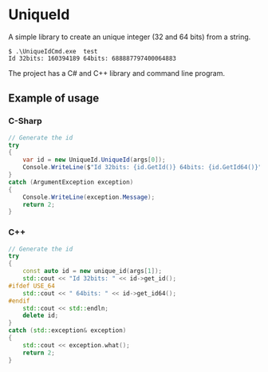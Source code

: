 # UniqueId

A simple library to create an unique integer (32 and 64 bits) from a string.

```
$ .\UniqueIdCmd.exe  test
Id 32bits: 160394189 64bits: 688887797400064883
```

The project has a C# and C++ library and command line program.

## Example of usage

### C-Sharp

```c#
// Generate the id
try
{
    var id = new UniqueId.UniqueId(args[0]);
    Console.WriteLine($"Id 32bits: {id.GetId()} 64bits: {id.GetId64()}");
}
catch (ArgumentException exception)
{
    Console.WriteLine(exception.Message);
    return 2;
}

```

### C++

```c++
// Generate the id
try
{
    const auto id = new unique_id(args[1]);
    std::cout << "Id 32bits: " << id->get_id();
#ifdef USE_64
	std::cout << " 64bits: " << id->get_id64();
#endif
    std::cout << std::endln;
	delete id;
}
catch (std::exception& exception)
{
    std::cout << exception.what();
    return 2;
}
```

